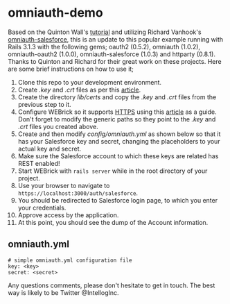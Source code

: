 # omniauth-demo

Based on the Quinton Wall's [tutorial](http://devcenter.heroku.com/articles/omniauth-and-force-com) and utilizing Richard Vanhook's [omniauth-salesforce](https://github.com/richardvanhook/omniauth-salesforce), this is an update to this popular example running with Rails 3.1.3 with the following gems; oauth2 (0.5.2), omniauth (1.0.2), omniauth-oauth2 (1.0.0), omniauth-salesforce (1.0.3) and httparty (0.8.1).  Thanks to Quinton and Richard for their great work on these projects.  Here are some brief instructions on how to use it;

1. Clone this repo to your development environment.
1. Create _.key_ and _.crt_ files as per this [article](http://www.akadia.com/services/ssh_test_certificate.html).
1. Create the directory _lib/certs_ and copy the _.key_ and _.crt_ files from the previous step to it.
1. Configure WEBrick so it supports [HTTPS](http://en.wikipedia.org/wiki/HTTP_Secure) using this  [article](http://www.nearinfinity.com/blogs/chris_rohr/configuring_webrick_to_use_ssl.html) as a guide.  Don't forget to modify the generic paths so they point to the _.key_ and _.crt_ files you created above. 
1. Create and then modify _config/omniauth.yml_ as shown below so that it has your Salesforce key and secret, changing the placeholders to your actual key and secret.
1. Make sure the Salesforce account to which these keys are related has REST enabled!
1. Start WEBrick with `rails server` while in the root directory of your project.
1. Use your browser to navigate to `https://localhost:3000/auth/salesforce`.
1. You should be redirected to Salesforce login page, to which you enter your credentials.
1. Approve access by the application.
1. At this point, you should see the dump of the Account information.

## omniauth.yml

````
# simple omniauth.yml configuration file
key: <key>
secret: <secret>
````

Any questions comments, please don't hesitate to get in touch.  The best way is likely to be Twitter @IntellogInc.

